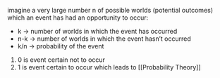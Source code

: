 imagine a very large number n of possible worlds (potential outcomes) which an event has had an opportunity to occur:
- k → number of worlds in which the event has occurred
- n-k → number of worlds in which the event hasn’t occurred
- k/n → probability of the event

1. 0 is event certain not to occur
2. 1 is event certain to occur
which leads to [[Probability Theory]]